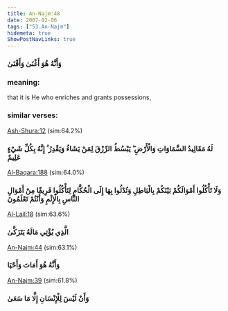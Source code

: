 ```yaml
---
title: An-Najm:48
date: 2007-02-06
tags: ["53.An-Najm"]
hidemeta: true 
ShowPostNavLinks: true 
---
```

### وَأَنَّهُ هُوَ أَغْنَىٰ وَأَقْنَىٰ
### meaning: 
that it is He who enriches and grants possessions,
### similar verses: 

[Ash-Shura:12](/42/12) (sim:64.2%)

### لَهُ مَقَالِيدُ السَّمَاوَاتِ وَالْأَرْضِ ۖ يَبْسُطُ الرِّزْقَ لِمَنْ يَشَاءُ وَيَقْدِرُ ۚ إِنَّهُ بِكُلِّ شَيْءٍ عَلِيمٌ

[Al-Baqara:188](/2/188) (sim:64.0%)

### وَلَا تَأْكُلُوا أَمْوَالَكُمْ بَيْنَكُمْ بِالْبَاطِلِ وَتُدْلُوا بِهَا إِلَى الْحُكَّامِ لِتَأْكُلُوا فَرِيقًا مِنْ أَمْوَالِ النَّاسِ بِالْإِثْمِ وَأَنْتُمْ تَعْلَمُونَ

[Al-Lail:18](/92/18) (sim:63.6%)

### الَّذِي يُؤْتِي مَالَهُ يَتَزَكَّىٰ

[An-Najm:44](/53/44) (sim:63.1%)

### وَأَنَّهُ هُوَ أَمَاتَ وَأَحْيَا

[An-Najm:39](/53/39) (sim:61.8%)

### وَأَنْ لَيْسَ لِلْإِنْسَانِ إِلَّا مَا سَعَىٰ
